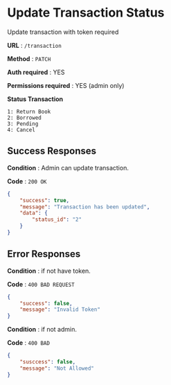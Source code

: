 # Update Transaction Status

Update transaction with token required

**URL** : `/transaction`

**Method** : `PATCH`

**Auth required** : YES

**Permissions required** : YES (admin only)

**Status Transaction**
```
1: Return Book
2: Borrowed
3: Pending
4: Cancel
```
## Success Responses

**Condition** : Admin can update transaction.

**Code** : `200 OK`


```json
{
    "success": true,
    "message": "Transaction has been updated",
    "data": {
        "status_id": "2"
    }
}
```
## Error Responses

**Condition** : if not have token.

**Code** : `400 BAD REQUEST`


```json
{
    "success": false,
    "message": "Invalid Token"
}
```

**Condition** : if not admin.

**Code** : `400 BAD`


```json
{
    "susccess": false,
    "message": "Not Allowed"
}
```
